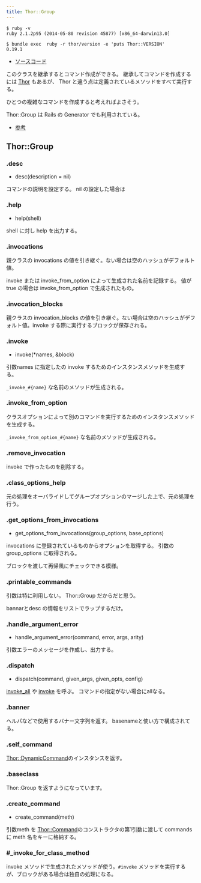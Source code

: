 ```yaml
---
title: Thor::Group
---
```


```
$ ruby -v
ruby 2.1.2p95 (2014-05-80 revision 45877) [x86_64-darwin13.0]
```

```
$ bundle exec  ruby -r thor/version -e 'puts Thor::VERSION'
0.19.1
```

* [ソースコード](https://github.com/erikhuda/thor/blob/v0.19.1/lib/thor/group.rb)

このクラスを継承するとコマンド作成ができる。
継承してコマンドを作成するには [Thor](/thor) もあるが、 Thor と違う点は定義されているメソッドをすべて実行する。

ひとつの複雑なコマンドを作成すると考えればよさそう。

Thor::Group は Rails の Generator でも利用されている。

* [参考](https://github.com/erikhuda/thor/wiki/Groups)

Thor::Group
---

### .desc

* desc(description = nil)

コマンドの説明を設定する。
nil の設定した場合は

### .help

* help(shell)

shell に対し help を出力する。

### .invocations

親クラスの invocations の値を引き継ぐ。ない場合は空のハッシュがデフォルト値。

invoke または invoke_from_option によって生成された名前を記録する。
値がtrue の場合は invoke_from_option で生成されたもの。

### .invocation_blocks

親クラスの invocation_blocks の値を引き継ぐ。ない場合は空のハッシュがデフォルト値。invoke する際に実行するブロックが保存される。

### .invoke

* invoke(*names, &block)

引数names に指定したの invoke するためのインスタンスメソッドを生成する。

`_invoke_#{name}` な名前のメソッドが生成される。

### .invoke_from_option

クラスオプションによって別のコマンドを実行するためのインスタンスメソッドを生成する。

`_invoke_from_option_#{name}` な名前のメソッドが生成される。

### .remove_invocation

invoke で作ったものを削除する。

### .class_options_help

元の処理をオーバライドしてグループオプションのマージした上で、元の処理を行う。

### .get_options_from_invocations

* get_options_from_invocations(group_options, base_options)

invocations に登録されているものからオプションを取得する。
引数の group_options に取得される。

ブロックを渡して再帰風にチェックできる模様。

### .printable_commands

引数は特に利用しない。 Thor::Group だからだと思う。

bannarとdesc の情報をリストでラップするだけ。

### .handle_argument_error

* handle_argument_error(command, error, args, arity)

引数エラーのメッセージを作成し、出力する。

### .dispatch

* dispatch(command, given_args, given_opts, config)

[invoke_all](/thor/invocation) や [invoke](/thor/invocation) を呼ぶ。
コマンドの指定がない場合にallなる。


### .banner

ヘルパなどで使用するバナー文字列を返す。
basenameと使い方で構成されてる。

### .self_command

[Thor::DynamicCommand](/thor/dynamic_command)のインスタンスを返す。

### .baseclass

Thor::Group を返すようになっています。


### .create_command

* create_command(meth)

引数meth を [Thor::Command](/thor/command)のコンストラクタの第1引数に渡して commands に meth 名をキーに格納する。

### #_invoke_for_class_method

invoke メソッドで生成されたメソッドが使う。`#invoke` メソッドを実行するが、ブロックがある場合は独自の処理になる。
